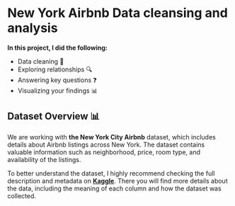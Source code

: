 # **New York Airbnb Data cleansing and analysis**
**In this project, I did the following:**
- Data cleaning 🧹
- Exploring relationships 🔍
- Answering key questions ❓
- Visualizing your findings 📊

## **Dataset Overview**  📊
We are working with **the New York City Airbnb** dataset, which includes details about Airbnb listings across New York. The dataset contains valuable information such as neighborhood, price, room type, and availability of the listings.

To better understand the dataset, I highly recommend checking the full description and metadata on **[Kaggle](https://www.kaggle.com/datasets/vrindakallu/new-york-dataset)**. There you will find more details about the data, including the meaning of each column and how the dataset was collected.
